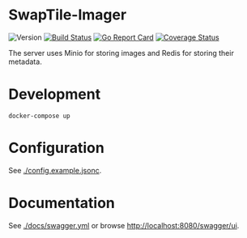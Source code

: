 # SwapTile-Imager

![Version](https://img.shields.io/github/v/tag/ocmoxa/SwapTile-Imager)
[![Build Status](https://travis-ci.org/ocmoxa/SwapTile-Imager.svg?branch=main)](https://travis-ci.org/ocmoxa/SwapTile-Imager)
[![Go Report Card](https://goreportcard.com/badge/github.com/ocmoxa/SwapTile-Imager)](https://goreportcard.com/report/github.com/ocmoxa/SwapTile-Imager)
[![Coverage Status](https://coveralls.io/repos/github/ocmoxa/SwapTile-Imager/badge.svg?branch=main)](https://coveralls.io/github/ocmoxa/SwapTile-Imager?branch=master)

The server uses Minio for storing images and Redis for storing their
metadata.

# Development

```
docker-compose up
```

# Configuration

See [./config.example.jsonc](./config.example.jsonc).

# Documentation
See [./docs/swagger.yml](./docs/swagger.yml) or browse [http://localhost:8080/swagger/ui](http://localhost:8080/swagger/ui).
